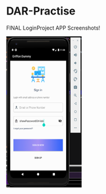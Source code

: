 # DAR-Practise
FINAL LoginProject APP Screenshots!


<img src="./loginpage1.png" alt="drawing" width="200" height="400"/>
